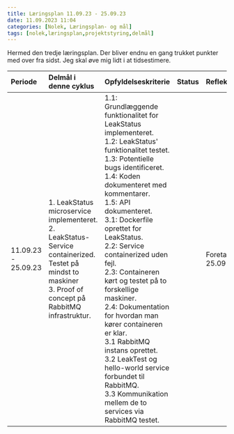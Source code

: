 ```yaml
---
title: Læringsplan 11.09.23 - 25.09.23
date: 11.09.2023 11:04
categories: [Nolek, Læringsplan- og mål]
tags: [nolek,læringsplan,projektstyring,delmål]
---
```

Hermed den tredje læringsplan. Der bliver endnu en gang trukket punkter med over fra sidst. Jeg skal øve mig lidt i at tidsestimere.



| Periode             | Delmål i denne cyklus                                                                                                                                                | Opfyldelseskriterie                                                                                                                                                                                                                                                                                                                                                                                                                                                                                                                                                                                            | Status                    | Refleksion      | Evaluering      |
|:--------------------|:---------------------------------------------------------------------------------------------------------------------------------------------------------------------|:---------------------------------------------------------------------------------------------------------------------------------------------------------------------------------------------------------------------------------------------------------------------------------------------------------------------------------------------------------------------------------------------------------------------------------------------------------------------------------------------------------------------------------------------------------------------------------------------------------------|:--------------------------|:----------------|:----------------|
| 11.09.23 - 25.09.23 | 1. LeakStatus microservice implementeret.<br>2. LeakStatus-Service containerized. Testet på<br> mindst to maskiner<br>3. Proof of concept på RabbitMQ infrastruktur. | 1.1: Grundlæggende funktionalitet for LeakStatus implementeret.<br>1.2: LeakStatus' funktionalitet testet.<br>1.3: Potentielle bugs identificeret.<br>1.4: Koden dokumenteret med kommentarer.<br>1.5: API dokumenteret.<br>3.1: Dockerfile oprettet for LeakStatus.<br>2.2: Service containerized uden fejl.<br>2.3: Containeren kørt og testet på to forskellige maskiner.<br>2.4: Dokumentation for hvordan man kører containeren er klar.<br>3.1 RabbitMQ instans oprettet.<br>3.2 LeakTest og hello-world service forbundet til RabbitMQ.<br>3.3 Kommunikation mellem de to services via RabbitMQ testet. |                           | Foretages 25.09 | Foretaget 25.09~~~~ |

